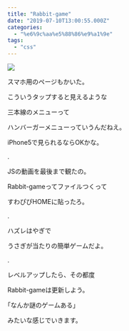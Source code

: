 ```yaml
---
title: "Rabbit-game"
date: "2019-07-10T13:00:55.000Z"
categories: 
  - "%e6%9c%aa%e5%88%86%e9%a1%9e"
tags: 
  - "css"
---
```


![](/images/2019-07-10_226936695249368486165.png)

スマホ用のページもかいた。

こういうタップすると見えるような

三本線のメニューって

ハンバーガーメニューっていうんだねえ。

iPhone5で見られるならOKかな。

.

JSの動画を最後まで観たの。

Rabbit-gameってファイルつくって

すわぴぴHOMEに貼ったろ。

.

ハズレはやぎで

うさぎが当たりの簡単ゲームだよ。

.

レベルアップしたら、その都度

Rabbit-gameは更新しよう。

｢なんか謎のゲームある｣

みたいな感じでいきます。
